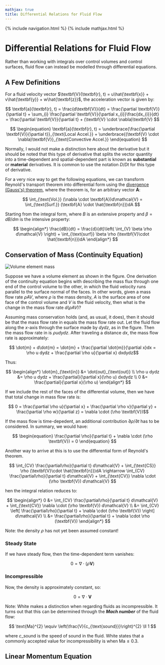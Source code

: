 ```yaml
---
mathjax: true
title: Differential Relations for Fluid Flow
---
```

{% include navigation.html %}
{% include mathjax.html %}

# Differential Relations for Fluid Flow

Rather than working with integrals over control volumes and control surfaces, fluid flow can instead be modelled through differential equations.

## A Few Definitions

For a fluid velocity vector $\textbf{V}(\textbf{r}, t) = u\hat{\textbf{x}} + v\hat{\textbf{y}} + w\hat{\textbf{z}}$, the acceleration vector is given by:

$$ \textbf{a}(\textbf{r}, t) = \frac{d\textbf{V}}{dt} = \frac{\partial \textbf{V}}{\partial t} + \sum_{i} \frac{\partial \textbf{V}}{\partial x_{i}}\frac{dx_{i}}{dt} =  \frac{\partial \textbf{V}}{\partial t} + (\textbf{V} \cdot \nabla)\textbf{V} $$

$$ \begin{equation} \textbf{a}(\textbf{r}, t) =  \underbrace{\frac{\partial \textbf{V}}{\partial t}}_{\text{Local Accel.}} + \underbrace{(\textbf{V} \cdot \nabla)\textbf{V}}_{\text{Convective Accel.}}  \end{equation} $$

Normally, I would not make a distinction here about the derivative but it should be noted that this type of derivative that splits the vector quantity into a time-dependent and spatial-dependent part is known as **substantial** or **material** derivatives. It is common to use the notation $D/Dt$ for this type of derivative.

For a very nice way to get the following equations, we can transform Reynold's transport theorem into differential form using the [divergence (Gauss's) theorem](https://en.wikipedia.org/wiki/Divergence_theorem), where the theorem is, for an arbitrary vector $\textbf{A}$:

$$ \int_{\text{Vol.}} (\nabla \cdot \textbf{A})d\mathcal{V} = \int_{\text{Surf.}} (\textbf{A} \cdot \hat{\textbf{n}})dA  $$

Starting from the integral form, where $B$ is an extensive property and $\beta = dB/dm$ is the intensive property:

$$ \begin{align*} \frac{dB}{dt} = \frac{d}{dt}\left( \int_{V} \beta \rho d\mathcal{V} \right) + \int_{\text{surf}} \beta \rho (\textbf{V}\cdot \hat{\textbf{n}})dA \end{align*} $$


## Conservation of Mass (Continuity Equation)

![Volume element mass](https://rprador.github.io/rprador/fluid-mech/figures/volume-element-mass.PNG)

Suppose we have a volume element as shown in the figure. One derivation of the continuity equation begins with describing the mass flux through one end of the control volume to the other, in which the fluid velocity runs parallel to the surface normal of the faces. In other words, given a mass flow rate $\rho A V$, where $\rho$ is the mass density, $A$ is the surface area of one face of the control volume and $V$ is the fluid velocity, then what is the change in the mass flow rate $d(\rho A V)$?

Assuming mass conservation holds (and, as usual, it does), then it should be that the mass flow rate in equals the mass flow rate out. Let the fluid flow along the $x$-axis through the surface made by $dydz$, as in the figure. Then the mass flow rate in is $\rho u dydz$. After traveling a distance $dx$, the mass flow rate is approximately:

$$ \dot{m} + d\dot{m} = \dot{m} + \frac{\partial \dot{m}}{\partial x}dx = \rho u dydz + \frac{\partial \rho u}{\partial x} dxdydz$$

Thus:

$$ \begin{align*} \dot{m}_{\text{in}} &= \dot{out}_{\text{out}} \\
\rho u dydz &= \rho u dydz + \frac{\partial}{\partial x}(\rho u) dxdydz \\
0 &= \frac{\partial}{\partial x}(\rho u) \end{align*} $$

If we include the rest of the faces of the differential volume, then we have that total change in mass flow rate is:

$$ 0 = \frac{\partial \rho u}{\partial x} + \frac{\partial \rho v}{\partial y} + \frac{\partial \rho w}{\partial z} = \nabla \cdot (\rho \textbf{V})$$

If the mass flow is time-depedent, an additional contribution $\partial\rho/\partial t$ has to be considered. In summary, we would have:

$$ \begin{equation} \frac{\partial \rho}{\partial t} + \nabla \cdot (\rho \textbf{V}) = 0 \end{equation} $$

Another way to arrive at this is to use the differential form of Reynold's theorem.

$$  \int_{CV} \frac{\partial\rho}{\partial t} d\mathcal{V} + \int_{\text{CS}} \rho (\textbf{V}\cdot \hat{\textbf{n}})dA \rightarrow  \int_{CV} \frac{\partial\rho}{\partial t} d\mathcal{V} + \int_{\text{CV}} \nabla \cdot (\rho \textbf{V}) d\mathcal{V} $$

hen the integral relation reduces to:

$$ \begin{align*} 0 &= \int_{CV} \frac{\partial\rho}{\partial t} d\mathcal{V} + \int_{\text{CV}} \nabla \cdot (\rho \textbf{V}) d\mathcal{V} \\
&= \int_{CV} \left[ \frac{\partial\rho}{\partial t} + \nabla \cdot (\rho \textbf{V}) \right] d\mathcal{V} \\
&= \frac{\partial\rho}{\partial t} + \nabla \cdot \rho (\textbf{V}) \end{align*} $$

Note: the density $\rho$ has not yet been assumed constant!

### Steady State

If we have steady flow, then the time-dependent term vanishes:

$$ 0 = \nabla \cdot (\rho \textbf{V}) $$

### Incompressible

Now, the density is approximately constant, so:

$$ 0 = \nabla \cdot \textbf{V}$$

Note: White makes a distinction when regarding fluids as incompressible. It turns out that this can be determined through the ***Mach number*** of the fluid flow:

$$ \text{Ma}^{2} \equiv \left(\frac{V}{c_{\text{sound}}}\right)^{2} \ll 1 $$

where $c\_{\text{sound}}$ is the speed of sound in the fluid. White states that a commonly accepted value for incompressibility is when $\text{Ma} \leq 0.3$.

## Linear Momentum Equation



